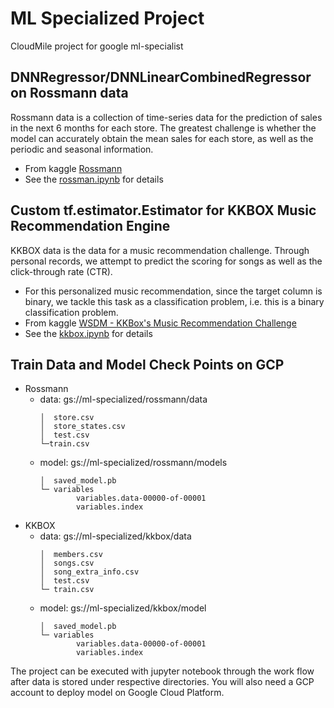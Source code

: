 # ML Specialized Project

CloudMile project for google ml-specialist 

## DNNRegressor/DNNLinearCombinedRegressor on Rossmann data 

Rossmann data is a collection of time-series data for the prediction of sales in the next 6 months for each store. The greatest challenge is whether the model can accurately obtain the mean sales for each store, as well as the periodic and seasonal information.

- From kaggle [Rossmann](https://www.kaggle.com/c/rossmann-store-sales)
- See the [rossman.ipynb](rossmann/rossmann.ipynb) for details

## Custom tf.estimator.Estimator for KKBOX Music Recommendation Engine

KKBOX data is the data for a music recommendation challenge. Through personal records, we attempt to predict the scoring for songs as well as the click-through rate (CTR). 

- For this personalized music recommendation, since the target column is binary, we tackle this task as a classification problem, i.e. this is a binary classification problem.
- From kaggle [WSDM - KKBox's Music Recommendation Challenge](https://www.kaggle.com/c/kkbox-music-recommendation-challenge/data)
- See the [kkbox.ipynb](kkbox/kkbox.ipynb) for details


## Train Data and Model Check Points on GCP

- Rossmann 
    - data: gs://ml-specialized/rossmann/data
        ```
        │  store.csv
        │  store_states.csv
        │  test.csv
        └─train.csv
        ```
    - model: gs://ml-specialized/rossmann/models
        ```
        │  saved_model.pb
        └─ variables
                variables.data-00000-of-00001
                variables.index
        ```
- KKBOX 
    - data: gs://ml-specialized/kkbox/data
        ```
        │  members.csv
        │  songs.csv
        │  song_extra_info.csv
        │  test.csv
        └─ train.csv
        ```
    - model: gs://ml-specialized/kkbox/model
        ```
        │  saved_model.pb
        └─ variables
                variables.data-00000-of-00001
                variables.index
        ```
        
 The project can be executed with jupyter notebook through the work flow after data is stored under respective directories. You will also need a GCP account to deploy model on Google Cloud Platform.


